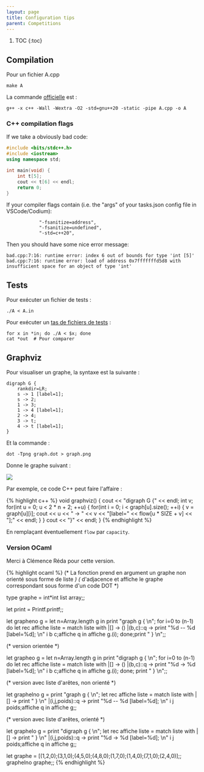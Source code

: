 ```yaml
---
layout: page
title: Configuration tips
parent: Competitions
---
```


1. TOC
{:toc}

## Compilation

Pour un fichier A.cpp

    make A

La commande [officielle](https://swerc.eu/2023/environment/) est :

    g++ -x c++ -Wall -Wextra -O2 -std=gnu++20 -static -pipe A.cpp -o A

### C++ compilation flags

If we take a obviously bad code:

```c++
#include <bits/stdc++.h>
#include <iostream>
using namespace std;

int main(void) {
    int t[5];
    cout << t[6] << endl;
    return 0;
}
```

If your compiler flags contain (i.e. the "args" of your tasks.json config file in VSCode/Codium):

                "-fsanitize=address",
                "-fsanitize=undefined",
                "-std=c++20",

Then you should have some nice error message:

    bad.cpp:7:16: runtime error: index 6 out of bounds for type 'int [5]'
    bad.cpp:7:16: runtime error: load of address 0x7fffffffd5d8 with insufficient space for an object of type 'int'

## Tests

Pour exécuter un fichier de tests :

    ./A < A.in

Pour exécuter un [tas de fichiers de tests](https://bitbucket.org/jilljenn/acm/src) :

    for x in *in; do ./A < $x; done
    cat *out  # Pour comparer

## Graphviz

Pour visualiser un graphe, la syntaxe est la suivante :

    digraph G {
        rankdir=LR;
        s -> 1 [label=1];
        s -> 2;
        1 -> 3;
        1 -> 4 [label=1];
        2 -> 4;
        3 -> t;
        4 -> t [label=1];
    }

Et la commande :

    dot -Tpng graph.dot > graph.png

Donne le graphe suivant :

<img src="/static/graphviz.png" />

Par exemple, ce code C++ peut faire l'affaire :

{% highlight c++ %}
void graphviz() {
    cout << "digraph G {" << endl;
    int v;
    for(int u = 0; u < 2 * n + 2; ++u) {
        for(int i = 0; i < graph[u].size(); ++i) {
            v = graph[u][i];
            cout << u << " -> " << v << "[label=" << flow[u * SIZE + v] << "];" << endl;
        }
    }
    cout << "}" << endl;
}
{% endhighlight %}

En remplaçant éventuellement `flow` par `capacity`.

### Version OCaml

Merci à Clémence Réda pour cette version.

{% highlight ocaml %}
(* La fonction prend en argument un graphe non orienté sous forme de liste *)
(* d'adjacence et affiche le graphe correspondant sous forme d'un code DOT *)

type graphe = int*int list array;;

let print = Printf.printf;;

let grapheno g = 
  let n=Array.length g in
  print "graph g { \n";
  for i=0 to (n-1) do
     let rec affiche liste = match liste with
      |[] -> ()
      |(b,c)::q -> print "%d -- %d [label=%d]; \n" i b c;affiche q
     in affiche g.(i);
  done;print " } \n";;

(* version orientée *)

let grapheo g = 
  let n=Array.length g in
  print "digraph g { \n";
  for i=0 to (n-1) do
     let rec affiche liste = match liste with
      |[] -> ()
      |(b,c)::q -> print "%d -> %d [label=%d]; \n" i b c;affiche q
     in affiche g.(i);
  done; print " } \n";;

(* version avec liste d'arêtes, non orienté *)

let graphelno g =
   print "graph g { \n";
   let rec affiche liste = match liste with
     |[] -> print " } \n"
     |(i,j,poids)::q -> print "%d -- %d [label=%d]; \n" i j poids;affiche q
   in affiche g;;

(* version avec liste d'arêtes, orienté *)

let graphelo g =
   print "digraph g { \n";
   let rec affiche liste = match liste with
     |[] -> print " } \n"
     |(i,j,poids)::q -> print "%d -> %d [label=%d]; \n" i j poids;affiche q
   in affiche g;;

let graphe = [(1,2,0);(3,1,0);(4,5,0);(4,8,0);(1,7,0);(1,4,0);(7,1,0);(2,4,0)];;
graphelno graphe;;
{% endhighlight %}
